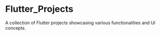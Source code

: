 # Flutter_Projects
A collection of Flutter projects showcasing various functionalities and UI concepts.
